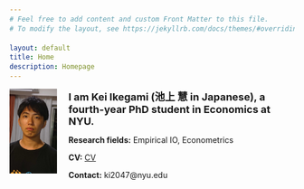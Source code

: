 ```yaml
---
# Feel free to add content and custom Front Matter to this file.
# To modify the layout, see https://jekyllrb.com/docs/themes/#overriding-theme-defaults

layout: default
title: Home
description: Homepage
---
```


<style>
.flex {
  display: flex; /*横並び*/
}
.flex .image {
  width: 160px; /*画像サイズ指定*/
  margin: 0;
  padding: 0;
  overflow: hidden;
  position: relative;
}
.flex .right {
  margin: 0 0 0 20px;
  padding: 0;
}
.flex .title {
  margin: 0 0 10px 0;
  padding: 0;
  font-weight: bold;
  font-size: 18px;
}
.flex .text {
  margin: 10px 0 0;
  padding: 0;
}
</style>


<div class="flex">
  <figure class="image"><img src="assets/img/ikegami_image.JPG" alt=""></figure>
  <div class="right">
    <p class="title">
    I am Kei Ikegami (池上 慧 in Japanese), a fourth-year PhD student in Economics at NYU.
    </p>
    <p>
    <strong>Research fields:</strong> Empirical IO, Econometrics
    </p>
    <p>
    <strong>CV:</strong> <a href="assets/papers/Ikegami_CV.pdf">CV</a>
    </p>
    <p>
    <strong>Contact:</strong> ki2047@nyu.edu
    </p>
  </div>
</div>
